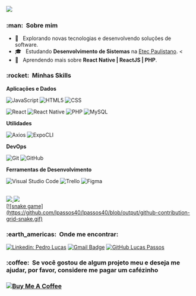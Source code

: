 
![](https://komarev.com/ghpvc/?username=LucasPassos&color=006bed)

<h3> :man: &nbsp;Sobre mim </h3>

- 🤔 &nbsp; Explorando novas tecnologias e desenvolvendo soluções de software.
- 🎓 &nbsp; Estudando **Desenvolvimento de Sistemas** na <a href="link da sua faculdade">Etec Paulistano</a>.
<<!--- 💼 &nbsp; Trabalhando como **ÁREA EM QUE VOCÊ TRABALHA** na <a href="LINK DA EMPRESA">EMPRESA</a>-->
- 🌱 &nbsp; Aprendendo mais sobre **React Native | ReactJS | PHP**.

<h3> :rocket: &nbsp;Minhas Skills </h3>

**Aplicações e Dados**

 
  ![JavaScript](https://img.shields.io/badge/-JavaScript-333333?style=flat&logo=javascript)
  ![HTML5](https://img.shields.io/badge/-HTML5-333333?style=flat&logo=HTML5)
  ![CSS](https://img.shields.io/badge/-CSS-333333?style=flat&logo=CSS3&logoColor=1572B6)
 
  ![React](https://img.shields.io/badge/-React-333333?style=flat&logo=react)
  ![React Native](https://img.shields.io/badge/-React%20Native-333333?style=flat&logo=react)
  ![PHP](https://img.shields.io/badge/-PHP-333333?style=flat&logo=php)
  ![MySQL](https://img.shields.io/badge/-MySQL-333333?style=flat&logo=mysql)

**Utilidades**

  ![Axios](https://img.shields.io/badge/-Axios-333333?style=flat&logo=axios)
  ![ExpoCLI](https://img.shields.io/badge/-ExpoCLI-333333?style=flat&logo=expo)

**DevOps**

  ![Git](https://img.shields.io/badge/-Git-333333?style=flat&logo=git)
  ![GitHub](https://img.shields.io/badge/-GitHub-333333?style=flat&logo=github)
 

**Ferramentas de Desenvolvimento**

  ![Visual Studio Code](https://img.shields.io/badge/-Visual%20Studio%20Code-333333?style=flat&logo=visual-studio-code&logoColor=007ACC)
  ![Trello](https://img.shields.io/badge/-Trello-333333?style=flat&logo=trello&logoColor=007ACC)
  ![Figma](https://img.shields.io/badge/-Figma-333333?style=flat&logo=figma&logoColor=007ACC)


<br/>

<a href="https://github.com/lpassos40">
  <img height="180em" src="https://github-readme-stats.vercel.app/api?username=lpassos40&theme=dracula&show_icons=true" />
 <img height="180em" src="https://github-readme-stats.vercel.app/api/top-langs/?username=lpassos40&layout=compact&langs_count=7&theme=dracula"/>
</a>

<br/>
<a href="https://github.com/lpassos40">
 [![snake game](https://github.com/lpassos40/lpassos40/blob/output/github-contribution-grid-snake.gif)</a>
<br/>
<h3> :earth_americas: &nbsp;Onde me encontrar: </h3> 

[![Linkedin: Pedro Lucas](https://img.shields.io/badge/-Pedro%20Lucas%20Passos-blue?style=flat-square&logo=Linkedin&logoColor=white&link=https://www.linkedin.com/in/pedro-lucas-passos-902384234/)](https://www.linkedin.com/in/pedro-lucas-passos-902384234/)
[![Gmail Badge](https://img.shields.io/badge/-Lucas%20Passos-006bed?style=flat-square&color=red&logo=Gmail&logoColor=white&link=mailto:lucaspassos2005@gmail.com)](mailto:lucaspassos2005@gmail.com)
[![GitHub Lucas Passos]( https://img.shields.io/github/followers/lpassos40?label=follow&style=social)](https://github.com/lpassos40)


<h3> :coffee: &nbsp;Se você gostou de algum projeto meu e deseja me ajudar, por favor, considere me pagar um cafézinho<h3/>

<a href="https://www.buymeacoffee.com/lucaspassoE" target="_blank"><img src="https://cdn.buymeacoffee.com/buttons/v2/default-red.png" alt="Buy Me A Coffee" width="120" ></a>

